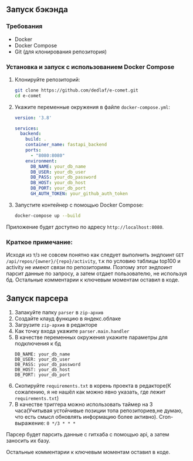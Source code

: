 ## Запуск бэкэнда

### Требования

- Docker
- Docker Compose
- Git (для клонирования репозитория)

### Установка и запуск с использованием Docker Compose

1. Клонируйте репозиторий:

    ```sh
    git clone https://github.com/dedlaf/e-comet.git
    cd e-comet
    ```

2. Укажите переменные окружения в файле `docker-compose.yml`:

    ```yaml
    version: '3.8'

    services:
      backend:
        build: .
        container_name: fastapi_backend
        ports:
          - "8080:8080"
        environment:
          DB_NAME: your_db_name 
          DB_USER: your_db_user
          DB_PASS: your_db_password
          DB_HOST: your_db_host
          DB_PORT: your_db_port
          GH_AUTH_TOKEN: your_github_auth_token
    ```

3. Запустите контейнер с помощью Docker Compose:

    ```sh
    docker-compose up --build
    ```

Приложение будет доступно по адресу `http://localhost:8080`.

### Краткое примечание:
Исходя из т/з не совсем понятно как следует выполнить эндпоинт
``GET /api/repos/{owner}/{repo}/activity``, т.к по условию таблицы top100 и activity
не имеют связи по репозиториям. Поэтому этот эндпоинт парсит данные по запросу, а затем
отдает пользователю, не используя бд. Остальные комментарии к ключевым моментам оставил в коде.


## Запуск парсера

1. Запакуйте папку ```parser``` в ```zip-архив```
2. Создайте клауд функцию в яндекс.облаке
3. Загрузите ```zip-архив``` в редакторе
4. Как точку входа укажите ```parser.main.handler```
5. В качестве переменных окружения укажите параметры для подключения к бд
   ```    
   DB_NAME: your_db_name 
   DB_USER: your_db_user
   DB_PASS: your_db_password
   DB_HOST: your_db_host
   DB_PORT: your_db_port
   ```
6. Скопируйте ```requirements.txt``` в корень проекта в редакторе(К сожалению, я не нашёл 
   как можно явно указать, где лежит ```requirements.txt```)
7. В качестве триггера можно использовать таймер на 3 часа(Учитывая устойчивые позиции
   топа репозиториев,не думаю, что есть смысл обновлять информацию более активно).
   Cron-выражение: ```0 */3 * * *```

Парсер будет парсить данные с гитхаба с помощью api, а затем заносить их базу.

Остальные комментарии к ключевым моментам оставил в коде.